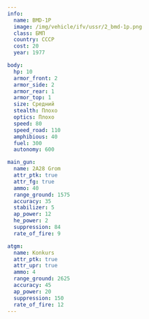 ```yaml
---
info:
  name: BMD-1P
  image: /img/vehicle/ifv/ussr/2_bmd-1p.png
  class: БМП
  country: СССР
  cost: 20
  year: 1977

body:
  hp: 10
  armor_front: 2
  armor_side: 2
  armor_rear: 1
  armor_top: 1
  size: Средний
  stealth: Плохо
  optics: Плохо
  speed: 80
  speed_road: 110
  amphibious: 40
  fuel: 300
  autonomy: 600

main_gun:
  name: 2A28 Grom
  attr_ptk: true
  attr_fg: true
  ammo: 40
  range_ground: 1575
  accuracy: 35
  stabilizer: 5
  ap_power: 12
  he_power: 2
  suppression: 84
  rate_of_fire: 9

atgm:
  name: Konkurs
  attr_ptk: true
  attr_upr: true
  ammo: 4
  range_ground: 2625
  accuracy: 45
  ap_power: 20
  suppression: 150
  rate_of_fire: 12
---
```

